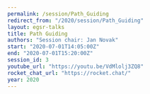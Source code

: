 ```yaml
---
permalink: /session/Path_Guiding
redirect_from: "/2020/session/Path_Guiding"
layout: egsr-talks
title: Path Guiding
authors: "Session chair: Jan Novak"
start: "2020-07-01T14:05:00Z"
end: "2020-07-01T15:20:00Z"
session_id: 3
youtube_url: "https://youtu.be/VdMlolj3ZQ8"
rocket_chat_url: "https://rocket.chat/"
year: 2020
---
```

